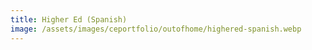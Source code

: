 ```yaml
---
title: Higher Ed (Spanish)
image: /assets/images/ceportfolio/outofhome/highered-spanish.webp
---
```

